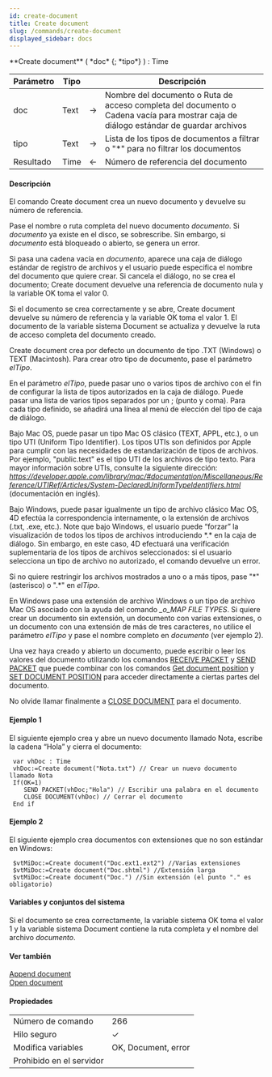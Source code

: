```yaml
---
id: create-document
title: Create document
slug: /commands/create-document
displayed_sidebar: docs
---
```


<!--REF #_command_.Create document.Syntax-->**Create document** ( *doc* {; *tipo*} ) : Time<!-- END REF-->
<!--REF #_command_.Create document.Params-->
| Parámetro | Tipo |  | Descripción |
| --- | --- | --- | --- |
| doc | Text | &#8594;  | Nombre del documento o Ruta de acceso completa del documento o Cadena vacía para mostrar caja de diálogo estándar de guardar archivos |
| tipo | Text | &#8594;  | Lista de los tipos de documentos a filtrar o "*" para no filtrar los documentos |
| Resultado | Time | &#8592; | Número de referencia del documento |

<!-- END REF-->

#### Descripción 

<!--REF #_command_.Create document.Summary-->El comando Create document crea un nuevo documento y devuelve su número de referencia.<!-- END REF--> 

Pase el nombre o ruta completa del nuevo documento *documento*. Si *documento* ya existe en el disco, se sobrescribe. Sin embargo, si *documento* está bloqueado o abierto, se genera un error. 

Si pasa una cadena vacía en *documento*, aparece una caja de diálogo estándar de registro de archivos y el usuario puede especifica el nombre del documento que quiere crear. Si cancela el diálogo, no se crea el documento; Create document devuelve una referencia de documento nula y la variable OK toma el valor 0.

Si el documento se crea correctamente y se abre, Create document devuelve su número de referencia y la variable OK toma el valor 1\. El documento de la variable sistema Document se actualiza y devuelve la ruta de acceso completa del documento creado. 

Create document crea por defecto un documento de tipo .TXT (Windows) o TEXT (Macintosh). Para crear otro tipo de documento, pase el parámetro *elTipo*.

En el parámetro *elTipo*, puede pasar uno o varios tipos de archivo con el fin de configurar la lista de tipos autorizados en la caja de diálogo. Puede pasar una lista de varios tipos separados por un ; (punto y coma). Para cada tipo definido, se añadirá una línea al menú de elección del tipo de caja de diálogo. 

Bajo Mac OS, puede pasar un tipo Mac OS clásico (TEXT, APPL, etc.), o un tipo UTI (Uniform Tipo Identifier). Los tipos UTIs son definidos por Apple para cumplir con las necesidades de estandarización de tipos de archivos. Por ejemplo, "public.text" es el tipo UTI de los archivos de tipo texto. Para mayor información sobre UTIs, consulte la siguiente dirección: *https://developer.apple.com/library/mac/#documentation/Miscellaneous/Reference/UTIRef/Articles/System-DeclaredUniformTypeIdentifiers.html* (documentación en inglés).   
  
Bajo Windows, puede pasar igualmente un tipo de archivo clásico Mac OS, 4D efectúa la correspondencia internamente, o la extensión de archivos (.txt, .exe, etc.). Note que bajo Windows, el usuario puede “forzar” la visualización de todos los tipos de archivos introduciendo \*.\* en la caja de diálogo. Sin embargo, en este caso, 4D efectuará una verificación suplementaria de los tipos de archivos seleccionados: si el usuario selecciona un tipo de archivo no autorizado, el comando devuelve un error.  
  
Si no quiere restringir los archivos mostrados a uno o a más tipos, pase "\*" (asterisco) o ".\*" en *elTipo*. 

En Windows pase una extensión de archivo Windows o un tipo de archivo Mac OS asociado con la ayuda del comando *\_o\_MAP FILE TYPES*. Si quiere crear un documento sin extensión, un documento con varias extensiones, o un documento con una extensión de más de tres caracteres, no utilice el parámetro *elTipo* y pase el nombre completo en *documento* (ver ejemplo 2).

Una vez haya creado y abierto un documento, puede escribir o leer los valores del documento utilizando los comandos [RECEIVE PACKET](receive-packet.md) y [SEND PACKET](send-packet.md) que puede combinar con los comandos [Get document position](get-document-position.md) y [SET DOCUMENT POSITION](set-document-position.md) para acceder directamente a ciertas partes del documento.

No olvide llamar finalmente a [CLOSE DOCUMENT](close-document.md) para el documento.

#### Ejemplo 1 

El siguiente ejemplo crea y abre un nuevo documento llamado Nota, escribe la cadena “Hola” y cierra el documento:

```4d
 var vhDoc : Time
 vhDoc:=Create document("Nota.txt") // Crear un nuevo documento llamado Nota
 If(OK=1)
    SEND PACKET(vhDoc;"Hola") // Escribir una palabra en el documento
    CLOSE DOCUMENT(vhDoc) // Cerrar el documento
 End if
```

#### Ejemplo 2 

El siguiente ejemplo crea documentos con extensiones que no son estándar en Windows:

```4d
 $vtMiDoc:=Create document("Doc.ext1.ext2") //Varias extensiones
 $vtMiDoc:=Create document("Doc.shtml") //Extensión larga
 $vtMiDoc:=Create document("Doc.") //Sin extensión (el punto "." es obligatorio)
```

#### Variables y conjuntos del sistema 

Si el documento se crea correctamente, la variable sistema OK toma el valor 1 y la variable sistema Document contiene la ruta completa y el nombre del archivo *documento*. 

#### Ver también 

[Append document](append-document.md)  
[Open document](open-document.md)  

#### Propiedades
|  |  |
| --- | --- |
| Número de comando | 266 |
| Hilo seguro | &check; |
| Modifica variables | OK, Document, error |
| Prohibido en el servidor ||



